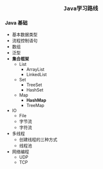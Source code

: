 ## <center>`Java学习路线`</center>
### Java 基础
  - 基本数据类型  
  - 流程控制语句  
  - 数组  
  - 泛型  
  - **集合框架**  
    - List  
      - ArrayList  
      - LinkedList  
    - Set  
      - TreeSet  
      - HashSet  
    - Map  
       - **HashMap**  
       - TreeMap  
  - IO  
    - File  
    - 字节流  
    - 字符流  
  - 多线程  
    - 创建线程的三种方式  
    - 线程池  
  - 网络编程  
    - UDP  
    - TCP  